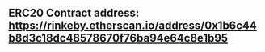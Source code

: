 ## ERC20 Contract address: https://rinkeby.etherscan.io/address/0x1b6c44b8d3c18dc48578670f76ba94e64c8e1b95
